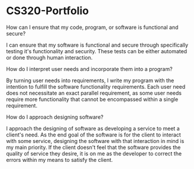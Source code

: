 # CS320-Portfolio

How can I ensure that my code, program, or software is functional and secure?

  I can ensure that my software is functional and secure through specifically testing it's functionality and security. These tests can be either automated or done through human 
  interaction.

How do I interpret user needs and incorporate them into a program?

  By turning user needs into requirements, I write my program with the intention to fulfill the software functionality requirements. Each user need does not necessitate an exact 
  parallel requirement, as some user needs require more functionality that cannot be encompassed within a single requirement.

How do I approach designing software?

  I approach the designing of software as developing a service to meet a client's need. As the end goal of the software is for the client to interact with some service, designing 
  the software with that interaction in mind is my main priority. If the client doesn't feel that the software provides the quality of service they desire, it is on me as the 
  developer to correct the errors within my means to satisfy the client.

